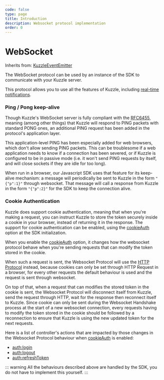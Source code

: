 ```yaml
---
code: false
type: page
title: Introduction
description: Websocket protocol implementation
order: 0
---
```


# WebSocket

Inherits from: [KuzzleEventEmitter](/sdk/js/7/core-classes/kuzzle-event-emitter)

The WebSocket protocol can be used by an instance of the SDK to communicate with your Kuzzle server.

This protocol allows you to use all the features of Kuzzle, including [real-time notifications](/sdk/js/7/essentials/realtime-notifications).

### Ping / Pong keep-alive

Though Kuzzle's WebSocket server is fully compliant with the [RFC6455](https://tools.ietf.org/html/rfc6455#section-5.5.2), meaning (among other things) that Kuzzle will respond to PING packets with standard PONG ones, an additional PING request has been added in the protocol's application layer.

This application-level PING has been especially added for web browsers, which don't allow sending PING packets. This can be troublesome if a web application needs to know if a connection has been severed, or if Kuzzle is configured to be in passive mode (i.e. it won't send PING requests by itself, and will close sockets if they are idle for too long).

When run in a browser, our Javascript SDK uses that feature for its keep-alive mechanism: a message will periodically be sent to Kuzzle in the form `"{"p":1}"` through websocket.
That message will call a response from Kuzzle in the form `"{"p":2}"` for the SDK to keep the connection alive.

### Cookie Authentication

Kuzzle does support cookie authentication, meaning that when you're making a request, you can instruct Kuzzle to store the token securely inside a cookie in your browser, instead of returning it in the response.
The support for cookie authentication can be enabled, using the [cookieAuth](/sdk/js/7/core-class/kuzzle/constructor) option at the SDK initialization.

When you enable the [cookieAuth](/sdk/js/7/core-class/kuzzle/constructor) option, it changes how the websocket protocol behave when you're sending requests that can modify the token stored in the cookie.

When such a request is sent, the Websocket Protocol will use the [HTTP Protocol](/sdk/js/7/protocols/http/introduction) instead, because cookies can only be set through HTTP Request in a browser, for every other requests the default behaviour is used and the request is sent through websocket.

On top of that, when a request that can modifies the stored token in the cookie is sent, the Websocket Protocol will disconnect itself from Kuzzle, send the request through HTTP, wait for the response then reconnect itself to Kuzzle.
Since cookie can only be sent during the Websocket Handshake process at the start of a new websocket connection, every requests having to modify the token stored in the cookie should be followed by a reconnection to ensure that Kuzzle is using the new updated token for the next requests.

Here is a list of controller's actions that are impacted by those changes in the Websocket Protocol behaviour when [cookieAuth](/sdk/js/7/core-class/kuzzle/constructor) is enabled:
- [auth:login](/sdk/7/controllers/auth/login)
- [auth:logout](/sdk/7/controllers/auth/logout)
- [auth:refreshToken](/sdk/7/controllers/auth/refreshToken)

::: warning
All the behaviours described above are handled by the SDK, you do not have to implement this yourself.
:::